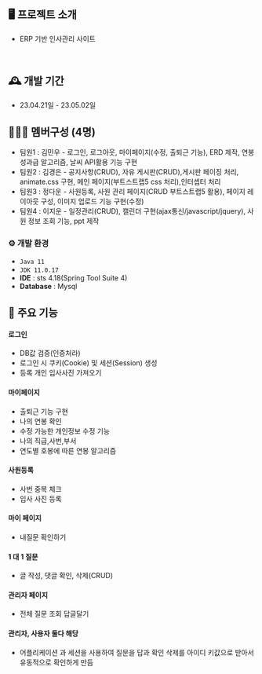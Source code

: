 ## 🖥️ 프로젝트 소개
- ERP 기반 인사관리 사이트
<br>

## 🕰️ 개발 기간
* 23.04.21일 - 23.05.02일

## 🧑‍🤝‍🧑 멤버구성 (4명)
 - 팀원1 : 김민우 - 로그인, 로그아웃, 마이페이지(수정, 출퇴근 기능), ERD 제작, 
                   연봉 성과급 알고리즘, 날씨 API활용 기능 구현
 - 팀원2 : 김경은 - 공지사항(CRUD), 자유 게시판(CRUD),게시판 페이징 처리, animate.css 구현, 메인 페이지(부트스트랩5 css 처리),인터셉터 처리 
 - 팀원3 : 정다운 - 사원등록, 사원 관리 페이지(CRUD 부트스트랩5 활용), 페이지 레이아웃 구성, 이미지 업로드 기능 구현(수정) 
 - 팀원4 : 이지운 - 일정관리(CRUD), 캘린더 구현(ajax통신/javascript/jquery), 사원 정보 조회 기능, ppt 제작

### ⚙️ 개발 환경
- `Java 11`
- `JDK 11.0.17`
- **IDE** : sts 4.18(Spring Tool Suite 4)
- **Database** : Mysql

## 📌 주요 기능
#### 로그인
- DB값 검증(인증처라)
- 로그인 시 쿠키(Cookie) 및 세션(Session) 생성
- 등록 개인 입사사진 가져오기
#### 마이페이지
- 출퇴근 기능 구현
- 나의 연봉 확인 
- 수정 가능한 개인정보 수정 기능
- 나의 직급,사번,부서
- 연도별 호봉에 따른 연봉 알고리즘
#### 사원등록
- 사번 중복 체크
- 입사 사진 등록 
#### 마이 페이지
- 내질문 확인하기

#### 1 대 1 질문
- 글 작성, 댓글 확인,  삭제(CRUD)

#### 관리자 페이지 
- 전체 질문 조회 답글달기

#### 관리자, 사용자 둘다 해당
- 어플리케이션 과 세션을 사용하여 질문을 답과 확인 삭제를 아이디 키값으로 받아서 유동적으로 확인하게 만듬
